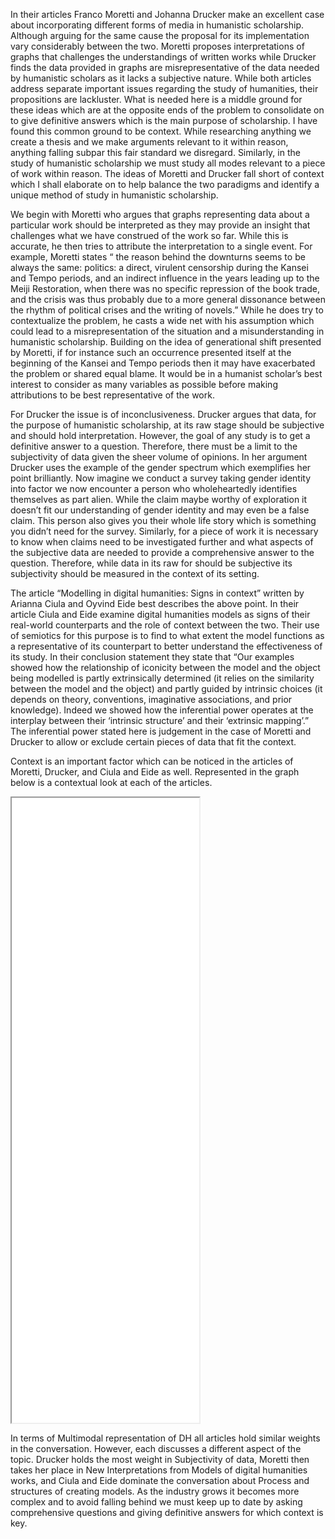 In their articles Franco Moretti and Johanna Drucker make an excellent case about incorporating different forms of media in humanistic scholarship. Although arguing for the same cause the proposal for its implementation vary considerably between the two. Moretti proposes interpretations of graphs that challenges the understandings of written works while Drucker finds the data provided in graphs are misrepresentative of the data needed by humanistic scholars as it lacks a subjective nature. While both articles address separate important issues regarding the study of humanities, their propositions are lackluster. What is needed here is a middle ground for these ideas which are at the opposite ends of the problem to consolidate on to give definitive answers which is the main purpose of scholarship. I have found this common ground to be context. While researching anything we create a thesis and we make arguments relevant to it within reason, anything falling subpar this fair standard we disregard. Similarly, in the study of humanistic scholarship we must study all modes relevant to a piece of work within reason. The ideas of Moretti and Drucker fall short of context which I shall elaborate on to help balance the two paradigms and identify a unique method of study in humanistic scholarship.

We begin with Moretti who argues that graphs representing data about a particular work should be interpreted as they may provide an insight that challenges what we have construed of the work so far. While this is accurate, he then tries to attribute the interpretation to a single event. For example, Moretti states “ the reason behind the downturns seems to be always the same: politics: a direct, virulent censorship during the Kansei and Tempo periods, and an indirect influence in the years leading up to the Meiji Restoration, when there was no specific repression of the book trade, and the crisis was thus probably due to a more general dissonance between the rhythm of political crises and the writing of novels.” While he does try to contextualize the problem, he casts a wide net with his assumption which could lead to a misrepresentation of the situation and a misunderstanding in humanistic scholarship. Building on the idea of generational shift presented by Moretti, if for instance such an occurrence presented itself at the beginning of the Kansei and Tempo periods then it may have exacerbated the problem or shared equal blame. It would be in a humanist scholar’s best interest to consider as many variables as possible before making attributions to be best representative of the work.

For Drucker the issue is of inconclusiveness. Drucker argues that data, for the purpose of humanistic scholarship, at its raw stage should be subjective and should hold interpretation. However, the goal of any study is to get a definitive answer to a question. Therefore, there must be a limit to the subjectivity of data given the sheer volume of opinions. In her argument Drucker uses the example of the gender spectrum which exemplifies her point brilliantly. Now imagine we conduct a survey taking gender identity into factor we now encounter a person who wholeheartedly identifies themselves as part alien. While the claim maybe worthy of exploration it doesn’t fit our understanding of gender identity and may even be a false claim. This person also gives you their whole life story which is something you didn’t need for the survey. Similarly, for a piece of work it is necessary to know when claims need to be investigated further and what aspects of the subjective data are needed to provide a comprehensive answer to the question. Therefore, while data in its raw for should be subjective its subjectivity should be measured in the context of its setting.

The article “Modelling in digital humanities: Signs in context” written by Arianna Ciula and Oyvind Eide best describes the above point. In their article Ciula and Eide examine digital humanities models as signs of their real-world counterparts and the role of context between the two. Their use of semiotics for this purpose is to find to what extent the model functions as a representative of its counterpart to better understand the effectiveness of its study. In their conclusion statement they state that “Our examples showed how the relationship of iconicity between the model and the object being modelled is partly extrinsically determined (it relies on the similarity between the model and the object) and partly guided by intrinsic choices (it depends on theory, conventions, imaginative associations, and prior knowledge). Indeed we showed how the inferential power operates at the interplay between their ‘intrinsic structure’ and their ‘extrinsic mapping’.” The inferential power stated here is judgement in the case of Moretti and Drucker to allow or exclude certain pieces of data that fit the context.

Context is an important factor which can be noticed in the articles of Moretti, Drucker, and Ciula and Eide as well. Represented in the graph below is a contextual look at each of the articles. 

<iframe style='width: auto; height: 1000;' src='Processing/index.html'> </iframe>

In terms of Multimodal representation of DH all articles hold similar weights in the conversation. However, each discusses a different aspect of the topic. Drucker holds the most weight in Subjectivity of data, Moretti then takes her place in New Interpretations from Models of digital humanities works, and Ciula and Eide dominate the conversation about Process and structures of creating models. As the industry grows it becomes more complex and to avoid falling behind we must keep up to date by asking comprehensive questions and giving definitive answers for which context is key. 
